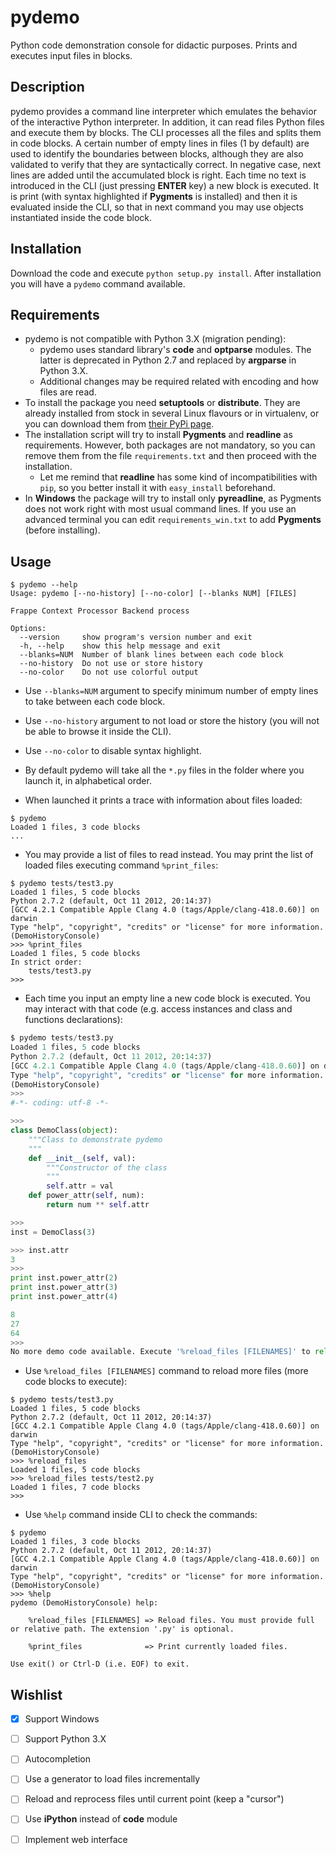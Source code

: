 pydemo
======

Python code demonstration console for didactic purposes. Prints and executes input files in blocks.


Description
-----------

pydemo provides a command line interpreter which emulates the behavior of the interactive Python interpreter.
In addition, it can read files Python files and execute them by blocks. The CLI processes all the files and splits them in code blocks.
A certain number of empty lines in files (1 by default) are used to identify the boundaries between blocks, although they are also validated to verify that they are syntactically correct. In negative case, next lines are added until the accumulated block is right. 
Each time no text is introduced in the CLI (just pressing **ENTER** key) a new block is executed. It is print (with syntax highlighted if **Pygments** is installed) and then it is evaluated inside the CLI, so that in next command you may use objects instantiated inside the code block.


Installation
------------

Download the code and execute `python setup.py install`. After installation you will have a `pydemo` command available.


Requirements
------------

* pydemo is not compatible with Python 3.X (migration pending):
  * pydemo uses standard library's **code** and **optparse** modules. The latter is deprecated in Python 2.7 and replaced by **argparse** in Python 3.X.
  * Additional changes may be required related with encoding and how files are read. 
* To install the package you need **setuptools** or **distribute**. They are already installed from stock in several Linux flavours or in virtualenv, or you can download them from [their PyPi page](https://pypi.python.org/pypi/setuptools#downloads).
* The installation script will try to install **Pygments** and **readline** as requirements. However, both packages are not mandatory, so you can remove them from the file `requirements.txt` and then proceed with the installation.
  * Let me remind that **readline** has some kind of incompatibilities with `pip`, so you better install it with `easy_install` beforehand.
* In **Windows** the package will try to install only **pyreadline**, as Pygments does not work right with most usual command lines. If you use an advanced terminal you can edit `requirements_win.txt` to add **Pygments** (before installing). 


Usage
-----
```
$ pydemo --help
Usage: pydemo [--no-history] [--no-color] [--blanks NUM] [FILES]

Frappe Context Processor Backend process

Options:
  --version     show program's version number and exit
  -h, --help    show this help message and exit
  --blanks=NUM  Number of blank lines between each code block
  --no-history  Do not use or store history
  --no-color    Do not use colorful output
```

* Use `--blanks=NUM` argument to specify minimum number of empty lines to take between each code block.
* Use `--no-history` argument to not load or store the history (you will not be able to browse it inside the CLI).
* Use `--no-color` to disable syntax highlight.

* By default pydemo will take all the `*.py` files in the folder where you launch it, in alphabetical order.
* When launched it prints a trace with information about files loaded:

```
$ pydemo
Loaded 1 files, 3 code blocks
...
```

* You may provide a list of files to read instead. You may print the list of loaded files executing command `%print_files`:

```
$ pydemo tests/test3.py
Loaded 1 files, 5 code blocks
Python 2.7.2 (default, Oct 11 2012, 20:14:37)
[GCC 4.2.1 Compatible Apple Clang 4.0 (tags/Apple/clang-418.0.60)] on darwin
Type "help", "copyright", "credits" or "license" for more information.
(DemoHistoryConsole)
>>> %print_files
Loaded 1 files, 5 code blocks
In strict order:
    tests/test3.py
>>>
```

* Each time you input an empty line a new code block is executed. You may interact with that code (e.g. access instances and class and functions declarations):

```python
$ pydemo tests/test3.py
Loaded 1 files, 5 code blocks
Python 2.7.2 (default, Oct 11 2012, 20:14:37)
[GCC 4.2.1 Compatible Apple Clang 4.0 (tags/Apple/clang-418.0.60)] on darwin
Type "help", "copyright", "credits" or "license" for more information.
(DemoHistoryConsole)
>>>
#-*- coding: utf-8 -*-

>>>
class DemoClass(object):
    """Class to demonstrate pydemo
    """
    def __init__(self, val):
        """Constructor of the class
        """
        self.attr = val
    def power_attr(self, num):
        return num ** self.attr

>>>
inst = DemoClass(3)

>>> inst.attr
3
>>>
print inst.power_attr(2)
print inst.power_attr(3)
print inst.power_attr(4)

8
27
64
>>>
No more demo code available. Execute '%reload_files [FILENAMES]' to reload
```

* Use `%reload_files [FILENAMES]` command to reload more files (more code blocks to execute):

```
$ pydemo tests/test3.py
Loaded 1 files, 5 code blocks
Python 2.7.2 (default, Oct 11 2012, 20:14:37)
[GCC 4.2.1 Compatible Apple Clang 4.0 (tags/Apple/clang-418.0.60)] on darwin
Type "help", "copyright", "credits" or "license" for more information.
(DemoHistoryConsole)
>>> %reload_files
Loaded 1 files, 5 code blocks
>>> %reload_files tests/test2.py
Loaded 1 files, 7 code blocks
>>>
```

* Use `%help` command inside CLI to check the commands:

```
$ pydemo
Loaded 1 files, 3 code blocks
Python 2.7.2 (default, Oct 11 2012, 20:14:37)
[GCC 4.2.1 Compatible Apple Clang 4.0 (tags/Apple/clang-418.0.60)] on darwin
Type "help", "copyright", "credits" or "license" for more information.
(DemoHistoryConsole)
>>> %help
pydemo (DemoHistoryConsole) help:

    %reload_files [FILENAMES] => Reload files. You must provide full or relative path. The extension '.py' is optional.

    %print_files              => Print currently loaded files.

Use exit() or Ctrl-D (i.e. EOF) to exit.
```

Wishlist
--------
* [x] Support Windows
* [ ] Support Python 3.X
* [ ] Autocompletion
* [ ] Use a generator to load files incrementally
* [ ] Reload and reprocess files until current point (keep a "cursor")
* [ ] Use **iPython** instead of **code** module
* [ ] Implement web interface


